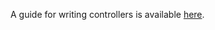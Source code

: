 A guide for writing controllers is available [here](https://github.com/frc1678/muan/wiki/Controls).

